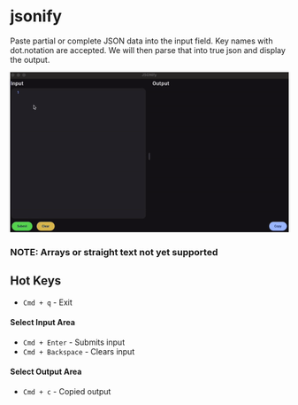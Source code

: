 # jsonify

Paste partial or complete JSON data into the input field.  Key names with dot.notation are accepted.  We will then 
parse that into true json and display the output.

![Demo Gif](static/demo.gif)

### NOTE: Arrays or straight text not yet supported

## Hot Keys
- `Cmd + q` - Exit

#### Select Input Area
- `Cmd + Enter` - Submits input
- `Cmd + Backspace` - Clears input

#### Select Output Area
- `Cmd + c` - Copied output
